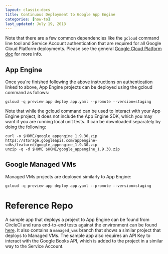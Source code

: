 ```yaml
---
layout: classic-docs
title: Continuous Deployment to Google App Engine
categories: [how-to]
last_updated: July 19, 2013
---
```


Note that there are a few common dependencies like the `gcloud` command line tool and Service Account authentication that are required
for all Google Cloud Platform deployments. Please see the general [Google Cloud Platform doc](/docs/google-cloud-platform) for more info.

## App Engine

Once you're finished following the above instructions on authentication linked to above, App Engine projects can be deployed using the gcloud command as follows:

    gcloud -q preview app deploy app.yaml --promote --version=staging

Note that while the gcloud command can be used to interact with your App Engine project, it does not include the App Engine SDK, which you may want if you are running local unit tests. It can be downloaded separately by doing the following:

```
curl -o $HOME/google_appengine_1.9.30.zip https://storage.googleapis.com/appengine-sdks/featured/google_appengine_1.9.30.zip
unzip -q -d $HOME $HOME/google_appengine_1.9.30.zip
```

## Google Managed VMs

Managed VMs projects are deployed similarly to App Engine:

    gcloud -q preview app deploy app.yaml --promote --version=staging

# Reference Repo

A sample app that deploys a project to App Engine can be found from CircleCI and runs end-to-end tests against the environment can be found [here](https://github.com/GoogleCloudPlatform/continuous-deployment-circle). It also contains a `managed_vms` branch that shows a similar project that deploys to Managed VMs. The sample app also requires an API Key to interact with the Google Books API, which is added to the project in a similar way to the Service Account.
